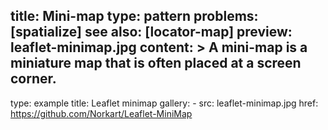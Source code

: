 title: Mini-map
type: pattern
problems: [spatialize]
see also: [locator-map]
preview: leaflet-minimap.jpg
content: >
    A mini-map is a miniature map that is often placed at a screen corner. 
---
type: example
title: Leaflet minimap
gallery:
    - src: leaflet-minimap.jpg
      href: https://github.com/Norkart/Leaflet-MiniMap



